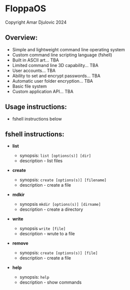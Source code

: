 # FloppaOS

Copyright Amar Djulovic 2024

## Overview:
* Simple and lightweight command line operating system
* Custom command line scripting language (fshell)
* Built in ASCII art... TBA
* Limited command line 3D capability... TBA
* User accounts... TBA
* Ability to set and encrypt passwords... TBA
* Automatic user folder encryption... TBA
* Basic file system
* Custom application API... TBA
  

## Usage instructions:

* fshell instructions below

## fshell instructions:

* **list**
  * synopsis: `list [options(s)] [dir]`
  * description - list files

* **create**
  * synopsis: `create [options(s)] [filename]`
  * description - create a file

* **mdkir**
  * synopsis `mkdir [options(s)] [dirname]`
  * description - create a directory

* **write** 
  * synopsis `write [file]`
  * description - wrute to a file

* **remove**
  * synopsis: `create [options(s)] [file]`
  * description - create a file

* **help**
  * synopsis: `help`
  * description - show commands

